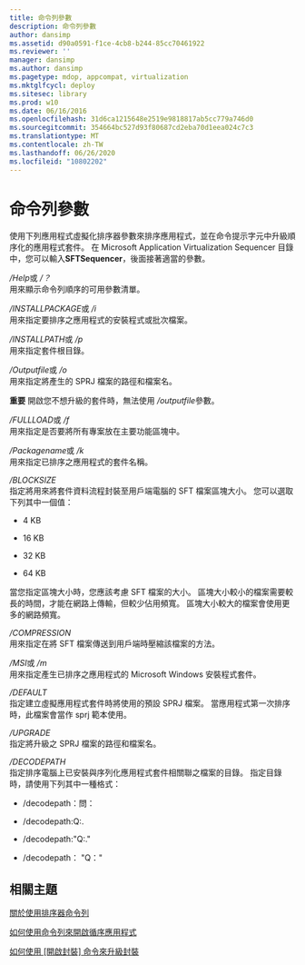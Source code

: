 ```yaml
---
title: 命令列參數
description: 命令列參數
author: dansimp
ms.assetid: d90a0591-f1ce-4cb8-b244-85cc70461922
ms.reviewer: ''
manager: dansimp
ms.author: dansimp
ms.pagetype: mdop, appcompat, virtualization
ms.mktglfcycl: deploy
ms.sitesec: library
ms.prod: w10
ms.date: 06/16/2016
ms.openlocfilehash: 31d6ca1215648e2519e9818817ab5cc779a746d0
ms.sourcegitcommit: 354664bc527d93f80687cd2eba70d1eea024c7c3
ms.translationtype: MT
ms.contentlocale: zh-TW
ms.lasthandoff: 06/26/2020
ms.locfileid: "10802202"
---
```

# 命令列參數


使用下列應用程式虛擬化排序器參數來排序應用程式，並在命令提示字元中升級順序化的應用程式套件。 在 Microsoft Application Virtualization Sequencer 目錄中，您可以輸入**SFTSequencer**，後面接著適當的參數。

<a href="" id="-help-or---"></a>*/Help*或 */？*  
用來顯示命令列順序的可用參數清單。

<a href="" id="-installpackage-or--i"></a>*/INSTALLPACKAGE*或 */i*  
用來指定要排序之應用程式的安裝程式或批次檔案。

<a href="" id="-installpath-or--p"></a>*/INSTALLPATH*或 */p*  
用來指定套件根目錄。

<a href="" id="-outputfile-or--o"></a>*/Outputfile*或 */o*  
用來指定將產生的 SPRJ 檔案的路徑和檔案名。

**重要** 開啟您不想升級的套件時，無法使用 */outputfile*參數。

 

<a href="" id="-fullload-or--f"></a>*/FULLLOAD*或 */f*  
用來指定是否要將所有專案放在主要功能區塊中。

<a href="" id="-packagename-or--k"></a>*/Packagename*或 */k*  
用來指定已排序之應用程式的套件名稱。

<a href="" id="-blocksize"></a>*/BLOCKSIZE*  
指定將用來將套件資料流程封裝至用戶端電腦的 SFT 檔案區塊大小。 您可以選取下列其中一個值：

-   4 KB

-   16 KB

-   32 KB

-   64 KB

當您指定區塊大小時，您應該考慮 SFT 檔案的大小。 區塊大小較小的檔案需要較長的時間，才能在網路上傳輸，但較少佔用頻寬。 區塊大小較大的檔案會使用更多的網路頻寬。

<a href="" id="-compression"></a>*/COMPRESSION*  
用來指定在將 SFT 檔案傳送到用戶端時壓縮該檔案的方法。

<a href="" id="-msi-or--m"></a>*/MSI*或 */m*  
用來指定產生已排序之應用程式的 Microsoft Windows 安裝程式套件。

<a href="" id="-default"></a>*/DEFAULT*  
指定建立虛擬應用程式套件時將使用的預設 SPRJ 檔案。 當應用程式第一次排序時，此檔案會當作 sprj 範本使用。

<a href="" id="-upgrade"></a>*/UPGRADE*  
指定將升級之 SPRJ 檔案的路徑和檔案名。

<a href="" id="-decodepath"></a>*/DECODEPATH*  
指定排序電腦上已安裝與序列化應用程式套件相關聯之檔案的目錄。 指定目錄時，請使用下列其中一種格式：

-   /decodepath：問：

-   /decodepath:Q:.

-   /decodepath:"Q:."

-   /decodepath： "Q："

## 相關主題


[關於使用排序器命令列](about-using-the-sequencer-command-line.md)

[如何使用命令列來開啟循序應用程式](how-to-open-a-sequenced-application-using-the-command-line.md)

[如何使用 [開啟封裝] 命令來升級封裝](how-to-upgrade-a-package-using-the-open-package-command.md)

 

 





